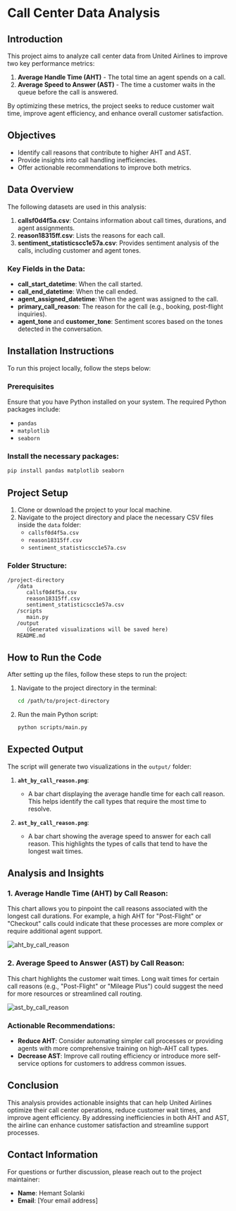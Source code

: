 
# Call Center Data Analysis

## Introduction
This project aims to analyze call center data from United Airlines to improve two key performance metrics:
1. **Average Handle Time (AHT)** - The total time an agent spends on a call.
2. **Average Speed to Answer (AST)** - The time a customer waits in the queue before the call is answered.

By optimizing these metrics, the project seeks to reduce customer wait time, improve agent efficiency, and enhance overall customer satisfaction.

## Objectives
- Identify call reasons that contribute to higher AHT and AST.
- Provide insights into call handling inefficiencies.
- Offer actionable recommendations to improve both metrics.

## Data Overview
The following datasets are used in this analysis:
1. **callsf0d4f5a.csv**: Contains information about call times, durations, and agent assignments.
2. **reason18315ff.csv**: Lists the reasons for each call.
3. **sentiment_statisticscc1e57a.csv**: Provides sentiment analysis of the calls, including customer and agent tones.

### Key Fields in the Data:
- **call_start_datetime**: When the call started.
- **call_end_datetime**: When the call ended.
- **agent_assigned_datetime**: When the agent was assigned to the call.
- **primary_call_reason**: The reason for the call (e.g., booking, post-flight inquiries).
- **agent_tone** and **customer_tone**: Sentiment scores based on the tones detected in the conversation.

## Installation Instructions
To run this project locally, follow the steps below:

### Prerequisites
Ensure that you have Python installed on your system. The required Python packages include:
- `pandas`
- `matplotlib`
- `seaborn`

### Install the necessary packages:
```bash
pip install pandas matplotlib seaborn
```

## Project Setup
1. Clone or download the project to your local machine.
2. Navigate to the project directory and place the necessary CSV files inside the `data` folder:
   - `callsf0d4f5a.csv`
   - `reason18315ff.csv`
   - `sentiment_statisticscc1e57a.csv`

### Folder Structure:
```
/project-directory
   /data
      callsf0d4f5a.csv
      reason18315ff.csv
      sentiment_statisticscc1e57a.csv
   /scripts
      main.py
   /output
      (Generated visualizations will be saved here)
   README.md
```

## How to Run the Code
After setting up the files, follow these steps to run the project:

1. Navigate to the project directory in the terminal:
   ```bash
   cd /path/to/project-directory
   ```

2. Run the main Python script:
   ```bash
   python scripts/main.py
   ```

## Expected Output
The script will generate two visualizations in the `output/` folder:

1. **`aht_by_call_reason.png`**:
   - A bar chart displaying the average handle time for each call reason. This helps identify the call types that require the most time to resolve.

2. **`ast_by_call_reason.png`**:
   - A bar chart showing the average speed to answer for each call reason. This highlights the types of calls that tend to have the longest wait times.

## Analysis and Insights
### 1. **Average Handle Time (AHT) by Call Reason**:
This chart allows you to pinpoint the call reasons associated with the longest call durations. For example, a high AHT for "Post-Flight" or "Checkout" calls could indicate that these processes are more complex or require additional agent support.



![aht_by_call_reason](https://github.com/user-attachments/assets/8536aae2-1ef8-489e-8457-7fdc7b510b2e)





### 2. **Average Speed to Answer (AST) by Call Reason**:
This chart highlights the customer wait times. Long wait times for certain call reasons (e.g., "Post-Flight" or "Mileage Plus") could suggest the need for more resources or streamlined call routing.




![ast_by_call_reason](https://github.com/user-attachments/assets/136ad2a8-aa97-4aa5-a549-855d1fae0cf8)







### Actionable Recommendations:
- **Reduce AHT**: Consider automating simpler call processes or providing agents with more comprehensive training on high-AHT call types.
- **Decrease AST**: Improve call routing efficiency or introduce more self-service options for customers to address common issues.

## Conclusion
This analysis provides actionable insights that can help United Airlines optimize their call center operations, reduce customer wait times, and improve agent efficiency. By addressing inefficiencies in both AHT and AST, the airline can enhance customer satisfaction and streamline support processes.

## Contact Information
For questions or further discussion, please reach out to the project maintainer:
- **Name**: Hemant Solanki
- **Email**: [Your email address]
